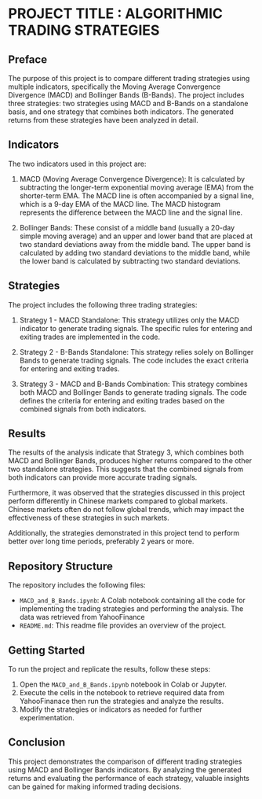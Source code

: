 # PROJECT TITLE : ALGORITHMIC TRADING STRATEGIES

## Preface
The purpose of this project is to compare different trading strategies using multiple indicators, specifically the Moving Average Convergence Divergence (MACD) and Bollinger Bands (B-Bands). The project includes three strategies: two strategies using MACD and B-Bands on a standalone basis, and one strategy that combines both indicators. The generated returns from these strategies have been analyzed in detail.

## Indicators
The two indicators used in this project are:

1. MACD (Moving Average Convergence Divergence): It is calculated by subtracting the longer-term exponential moving average (EMA) from the shorter-term EMA. The MACD line is often accompanied by a signal line, which is a 9-day EMA of the MACD line. The MACD histogram represents the difference between the MACD line and the signal line.

2. Bollinger Bands: These consist of a middle band (usually a 20-day simple moving average) and an upper and lower band that are placed at two standard deviations away from the middle band. The upper band is calculated by adding two standard deviations to the middle band, while the lower band is calculated by subtracting two standard deviations.

## Strategies
The project includes the following three trading strategies:

1. Strategy 1 - MACD Standalone: This strategy utilizes only the MACD indicator to generate trading signals. The specific rules for entering and exiting trades are implemented in the code.

2. Strategy 2 - B-Bands Standalone: This strategy relies solely on Bollinger Bands to generate trading signals. The code includes the exact criteria for entering and exiting trades.

3. Strategy 3 - MACD and B-Bands Combination: This strategy combines both MACD and Bollinger Bands to generate trading signals. The code defines the criteria for entering and exiting trades based on the combined signals from both indicators.

## Results
The results of the analysis indicate that Strategy 3, which combines both MACD and Bollinger Bands, produces higher returns compared to the other two standalone strategies. This suggests that the combined signals from both indicators can provide more accurate trading signals.

Furthermore, it was observed that the strategies discussed in this project perform differently in Chinese markets compared to global markets. Chinese markets often do not follow global trends, which may impact the effectiveness of these strategies in such markets.

Additionally, the strategies demonstrated in this project tend to perform better over long time periods, preferably 2 years or more.

## Repository Structure
The repository includes the following files:

- `MACD_and_B_Bands.ipynb`: A Colab notebook containing all the code for implementing the trading strategies and performing the analysis. The data was retrieved from YahooFinance
- `README.md`: This readme file provides an overview of the project.

## Getting Started
To run the project and replicate the results, follow these steps:

1. Open the `MACD_and_B_Bands.ipynb` notebook in Colab or Jupyter.
2. Execute the cells in the notebook to retrieve required data from YahooFinanace then run the strategies and analyze the results.
4. Modify the strategies or indicators as needed for further experimentation.

## Conclusion
This project demonstrates the comparison of different trading strategies using MACD and Bollinger Bands indicators. By analyzing the generated returns and evaluating the performance of each strategy, valuable insights can be gained for making informed trading decisions.


